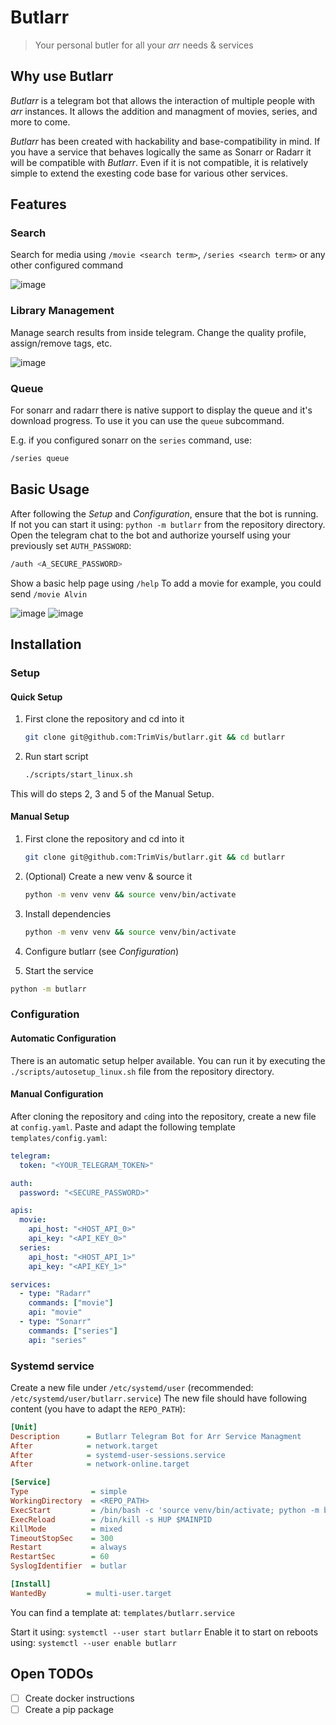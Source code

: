 # Butlarr
>
> Your personal butler for all your *arr* needs & services

## Why use Butlarr

*Butlarr* is a telegram bot that allows the interaction of multiple people with *arr* instances.
It allows the addition and managment of movies, series, and more to come.

*Butlarr* has been created with hackability and base-compatibility in mind.
If you have a service that behaves logically the same as Sonarr or Radarr it will be compatible with *Butlarr*.
Even if it is not compatible, it is relatively simple to extend the exesting code base for various other services.

## Features

### Search

Search for media using `/movie <search term>`, `/series <search term>` or any other configured command

![image](https://github.com/TrimVis/butlarr/assets/29759576/089bb19a-01d6-4d89-bc92-f42128200bf0)

### Library Management

Manage search results from inside telegram.
Change the quality profile, assign/remove tags, etc.

![image](https://github.com/TrimVis/butlarr/assets/29759576/9bb30521-ba02-4045-9e1a-06e425d64ce7)

### Queue

For sonarr and radarr there is native support to display the queue and it's download progress.
To use it you can use the `queue` subcommand.

E.g. if you configured sonarr on the `series` command, use:

```bash
/series queue
```

## Basic Usage

After following the *Setup* and *Configuration*, ensure that the bot is running.
If not you can start it using: `python -m butlarr` from the repository directory.
Open the telegram chat to the bot and authorize yourself using your previously set `AUTH_PASSWORD`:

```bash
/auth <A_SECURE_PASSWORD>
```

Show a basic help page using `/help`
To add a movie for example, you could send `/movie Alvin`

![image](https://github.com/TrimVis/butlarr/assets/29759576/089bb19a-01d6-4d89-bc92-f42128200bf0)
![image](https://github.com/TrimVis/butlarr/assets/29759576/9bb30521-ba02-4045-9e1a-06e425d64ce7)

## Installation

### Setup

#### Quick Setup

1. First clone the repository and cd into it

    ```bash
    git clone git@github.com:TrimVis/butlarr.git && cd butlarr
    ```

2. Run start script

    ```bash
    ./scripts/start_linux.sh
    ```

This will do steps 2, 3 and 5 of the Manual Setup.

#### Manual Setup

1. First clone the repository and cd into it

    ```bash
    git clone git@github.com:TrimVis/butlarr.git && cd butlarr
    ```

2. (Optional) Create a new venv & source it

    ```bash
    python -m venv venv && source venv/bin/activate
    ```

3. Install dependencies

    ```bash
    python -m venv venv && source venv/bin/activate
    ```

4. Configure butlarr (see *Configuration*)
5. Start the service

```bash
python -m butlarr
```

### Configuration

#### Automatic Configuration

There is an automatic setup helper available. You can run it by executing the `./scripts/autosetup_linux.sh` file from the repository directory.

#### Manual Configuration

After cloning the repository and `cd`ing into the repository, create a new file at `config.yaml`.
Paste and adapt the following template `templates/config.yaml`:

```yaml
telegram: 
  token: "<YOUR_TELEGRAM_TOKEN>"

auth:
  password: "<SECURE_PASSWORD>"

apis:
  movie:
    api_host: "<HOST_API_0>"
    api_key: "<API_KEY_0>"
  series:
    api_host: "<HOST_API_1>"
    api_key: "<API_KEY_1>"

services:
  - type: "Radarr"
    commands: ["movie"]
    api: "movie"
  - type: "Sonarr"
    commands: ["series"]
    api: "series"
```

### Systemd service

Create a new file under `/etc/systemd/user` (recommended: `/etc/systemd/user/butlarr.service`)
The new file should have following content (you have to adapt the `REPO_PATH`):

```ini
[Unit]
Description      = Butlarr Telegram Bot for Arr Service Managment
After            = network.target
After            = systemd-user-sessions.service
After            = network-online.target

[Service]
Type              = simple
WorkingDirectory  = <REPO_PATH>
ExecStart         = /bin/bash -c 'source venv/bin/activate; python -m butlarr'
ExecReload        = /bin/kill -s HUP $MAINPID
KillMode          = mixed
TimeoutStopSec    = 300
Restart           = always
RestartSec        = 60
SyslogIdentifier  = butlar

[Install]
WantedBy         = multi-user.target
```

You can find a template at: `templates/butlarr.service`

Start it using: `systemctl --user start butlarr`
Enable it to start on reboots using: `systemctl --user enable butlarr`

## Open TODOs

- [ ] Create docker instructions
- [ ] Create a pip package
